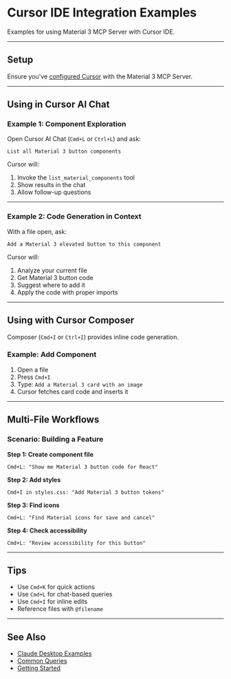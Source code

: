 # Cursor IDE Integration Examples

Examples for using Material 3 MCP Server with Cursor IDE.

---

## Setup

Ensure you've [configured Cursor](../docs/getting-started.md#cursor-ide) with the Material 3 MCP Server.

---

## Using in Cursor AI Chat

### Example 1: Component Exploration

Open Cursor AI Chat (`Cmd+L` or `Ctrl+L`) and ask:

```
List all Material 3 button components
```

Cursor will:
1. Invoke the `list_material_components` tool
2. Show results in the chat
3. Allow follow-up questions

---

### Example 2: Code Generation in Context

With a file open, ask:

```
Add a Material 3 elevated button to this component
```

Cursor will:
1. Analyze your current file
2. Get Material 3 button code
3. Suggest where to add it
4. Apply the code with proper imports

---

## Using with Cursor Composer

Composer (`Cmd+I` or `Ctrl+I`) provides inline code generation.

### Example: Add Component

1. Open a file
2. Press `Cmd+I`
3. Type: `Add a Material 3 card with an image`
4. Cursor fetches card code and inserts it

---

## Multi-File Workflows

### Scenario: Building a Feature

**Step 1: Create component file**
```
Cmd+L: "Show me Material 3 button code for React"
```

**Step 2: Add styles**
```
Cmd+I in styles.css: "Add Material 3 button tokens"
```

**Step 3: Find icons**
```
Cmd+L: "Find Material icons for save and cancel"
```

**Step 4: Check accessibility**
```
Cmd+L: "Review accessibility for this button"
```

---

## Tips

- Use `Cmd+K` for quick actions
- Use `Cmd+L` for chat-based queries
- Use `Cmd+I` for inline edits
- Reference files with `@filename`

---

## See Also

- [Claude Desktop Examples](./claude-desktop-usage.md)
- [Common Queries](./common-queries.md)
- [Getting Started](../docs/getting-started.md)